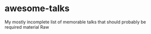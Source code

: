 # awesome-talks
My mostly incomplete list of memorable talks that should probably be required material Raw

